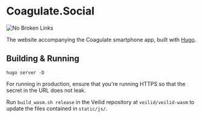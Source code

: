 # Coagulate.Social

![No Broken Links](https://github.com/LGro/coagulate.social/actions/workflows/broken_links.yaml/badge.svg)

The website accompanying the Coagulate smartphone app, built with [Hugo](https://gohugo.io).

## Building & Running

```
hugo server -D
```

For running in production, ensure that you're running HTTPS so that the secret
in the URL does not leak.

Run `build_wasm.sh release` in the Veilid repository at `veilid/veilid-wasm` to update the files contained in `static/js/`.
